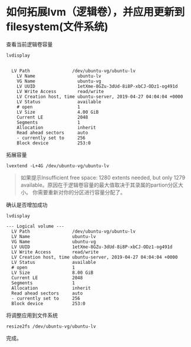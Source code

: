 # 如何拓展lvm（逻辑卷），并应用更新到filesystem(文件系统)

查看当前逻辑卷容量
```
lvdisplay


  LV Path                /dev/ubuntu-vg/ubuntu-lv
    LV Name                ubuntu-lv
    VG Name                ubuntu-vg
    LV UUID                1etXme-8GZu-3dUd-8i8P-xbCJ-ODz1-og491d
    LV Write Access        read/write
    LV Creation host, time ubuntu-server, 2019-04-27 04:04:04 +0000
    LV Status              available
    # open                 1
    LV Size                4.00 GiB
    Current LE             2048
    Segments               1
    Allocation             inherit
    Read ahead sectors     auto
    - currently set to     256
    Block device           253:0
```

拓展容量

```
lvextend -L+4G /dev/ubuntu-vg/ubuntu-lv
```


> 如果提示Insufficient free space: 1280 extents needed, but only 1279 available。原因在于逻辑卷容量的最大值取决于其录属的partion分区大小。
你需要重新对你的分区进行容量分配了。

确认是否增加成功


```
lvdisplay

--- Logical volume ---
  LV Path                /dev/ubuntu-vg/ubuntu-lv
  LV Name                ubuntu-lv
  VG Name                ubuntu-vg
  LV UUID                1etXme-8GZu-3dUd-8i8P-xbCJ-ODz1-og491d
  LV Write Access        read/write
  LV Creation host, time ubuntu-server, 2019-04-27 04:04:04 +0000
  LV Status              available
  # open                 1
  LV Size                8.00 GiB
  Current LE             2048
  Segments               1
  Allocation             inherit
  Read ahead sectors     auto
  - currently set to     256
  Block device           253:0
```

将调整应用到文件系统

```
resize2fs /dev/ubuntu-vg/ubuntu-lv
```

完成。
